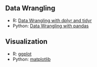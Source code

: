 ## Data Wrangling

* R: [Data Wrangling with dplyr and tidyr](https://www.rstudio.com/wp-content/uploads/2015/02/data-wrangling-cheatsheet.pdf)    
* Python: [Data Wrangling with pandas](https://github.com/pandas-dev/pandas/blob/master/doc/cheatsheet/Pandas_Cheat_Sheet.pdf)

## Visualization

* R: [ggplot](https://www.rstudio.com/wp-content/uploads/2015/03/ggplot2-cheatsheet.pdf)
* Python: [matplotlib](https://s3.amazonaws.com/assets.datacamp.com/blog_assets/Python_Matplotlib_Cheat_Sheet.pdf)
